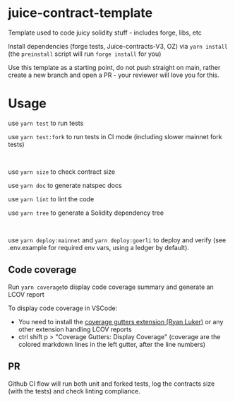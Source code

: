# juice-contract-template
Template used to code juicy solidity stuff - includes forge, libs, etc

Install dependencies (forge tests, Juice-contracts-V3, OZ) via `yarn install` (the `preinstall` script will run `forge install` for you)

Use this template as a starting point, do not push straight on main, rather create a new branch and open a PR - your reviewer will love you for this.

# Usage
use `yarn test` to run tests

use `yarn test:fork` to run tests in CI mode (including slower mainnet fork tests)

<br>

use `yarn size` to check contract size

use `yarn doc` to generate natspec docs

use `yarn lint` to lint the code

use `yarn tree` to generate a Solidity dependency tree

<br>

use `yarn deploy:mainnet` and `yarn deploy:goerli` to deploy and verify (see .env.example for required env vars, using a ledger by default).

## Code coverage
Run `yarn coverage`to display code coverage summary and generate an LCOV report

To display code coverage in VSCode:
- You need to install the [coverage gutters extension (Ryan Luker)](https://marketplace.visualstudio.com/items?itemName=ryanluker.vscode-coverage-gutters) or any other extension handling LCOV reports
- ctrl shift p > "Coverage Gutters: Display Coverage" (coverage are the colored markdown lines in the left gutter, after the line numbers)

## PR
Github CI flow will run both unit and forked tests, log the contracts size (with the tests) and check linting compliance.
